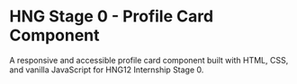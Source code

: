 # HNG Stage 0 - Profile Card Component
A responsive and accessible profile card component built with HTML, CSS, and vanilla JavaScript for HNG12 Internship Stage 0.
